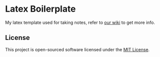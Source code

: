# Latex Boilerplate

My latex template used for taking notes, refer to [our wiki](https://github.com/RayYH/latex-boilerplate/wiki) to get more info.

## License

This project is open-sourced software licensed under the [MIT License](LICENSE).
